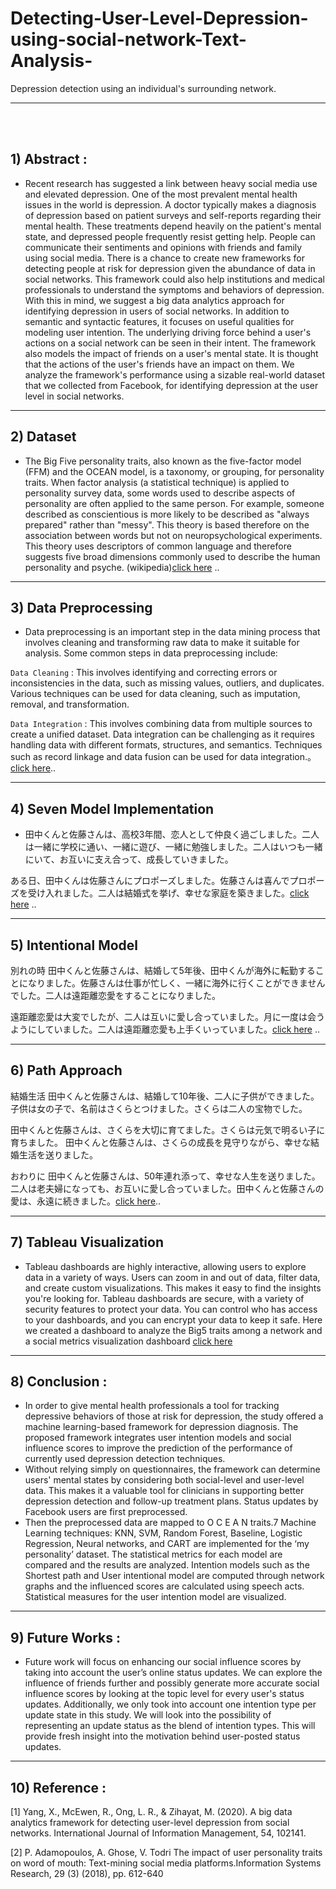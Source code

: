 # Detecting-User-Level-Depression-using-social-network-Text-Analysis-
Depression detection using an individual's surrounding network.

<hr>

<br><br>

## 1) Abstract :

  * Recent research has suggested a link between heavy social media use and elevated depression. One of the most prevalent mental health issues in the world is depression. A doctor typically makes a diagnosis of depression based on patient surveys and self-reports regarding their mental health. These treatments depend heavily on the patient's mental state, and depressed people frequently resist getting help. People can communicate their sentiments and opinions with friends and family using social media. There is a chance to create new frameworks for detecting people at risk for depression given the abundance of data in social networks. This framework could also help institutions and medical professionals to understand the symptoms and behaviors of depression. With this in mind, we suggest a big data analytics approach for identifying depression in users of social networks. In addition to semantic and syntactic features, it focuses on useful qualities for modeling user intention. The underlying driving force behind a user's actions on a social network can be seen in their intent. The framework also models the impact of friends on a user's mental state. It is thought that the actions of the user's friends have an impact on them. We analyze the framework's performance using a sizable real-world dataset that we collected from Facebook, for identifying depression at the user level in social networks.

<hr>


## 2) Dataset  

  * The Big Five personality traits, also known as the five-factor model (FFM) and the OCEAN model, is a taxonomy, or grouping, for personality traits. When factor analysis (a statistical technique) is applied to personality survey data, some words used to describe aspects of personality are often applied to the same person. For example, someone described as conscientious is more likely to be described as "always prepared" rather than "messy". This theory is based therefore on the association between words but not on neuropsychological experiments. This theory uses descriptors of common language and therefore suggests five broad dimensions commonly used to describe the human personality and psyche. (wikipedia)[click here](1.Dataset) ..

<hr>

## 3) Data Preprocessing 

 * Data preprocessing is an important step in the data mining process that involves cleaning and transforming raw data to make it suitable for analysis. Some common steps in data preprocessing include:

  `Data Cleaning` : This involves identifying and correcting errors or inconsistencies in the data, such as missing values, outliers, and duplicates. Various techniques can be used for data cleaning, such as imputation, removal, and transformation.

  `Data Integration` : This involves combining data from multiple sources to create a unified dataset. Data integration can be challenging as it requires handling data with different formats, structures, and semantics. Techniques such as record linkage and data fusion can be used for data integration.。[click here](2.Data_Preprocessing)..

<hr>

## 4) Seven Model Implementation

 * 田中くんと佐藤さんは、高校3年間、恋人として仲良く過ごしました。二人は一緒に学校に通い、一緒に遊び、一緒に勉強しました。二人はいつも一緒にいて、お互いに支え合って、成長していきました。

ある日、田中くんは佐藤さんにプロポーズしました。佐藤さんは喜んでプロポーズを受け入れました。二人は結婚式を挙げ、幸せな家庭を築きました。[click here](3.Seven_Machine_Learning_Model_Implementation) ..

<hr>

## 5) Intentional Model 

別れの時 田中くんと佐藤さんは、結婚して5年後、田中くんが海外に転勤することになりました。佐藤さんは仕事が忙しく、一緒に海外に行くことができませんでした。二人は遠距離恋愛をすることになりました。

遠距離恋愛は大変でしたが、二人は互いに愛し合っていました。月に一度は会うようにしていました。二人は遠距離恋愛も上手くいっていました。[click here](5.Intentional_Model) ..

<hr>

## 6) Path Approach

結婚生活 田中くんと佐藤さんは、結婚して10年後、二人に子供ができました。子供は女の子で、名前はさくらとつけました。さくらは二人の宝物でした。

田中くんと佐藤さんは、さくらを大切に育てました。さくらは元気で明るい子に育ちました。 田中くんと佐藤さんは、さくらの成長を見守りながら、幸せな結婚生活を送りました。

おわりに 田中くんと佐藤さんは、50年連れ添って、幸せな人生を送りました。二人は老夫婦になっても、お互いに愛し合っていました。田中くんと佐藤さんの愛は、永遠に続きました。[click here](6.Path_Approach)..

<hr>

## 7) Tableau Visualization

  * Tableau dashboards are highly interactive, allowing users to explore data in a variety of ways. Users can zoom in and out of data, filter data, and create custom visualizations. This makes it easy to find the insights you're looking for. Tableau dashboards are secure, with a variety of security features to protect your data. You can control who has access to your dashboards, and you can encrypt your data to keep it safe. Here we created a dashboard to analyze the Big5 traits among a network and a social metrics visualization dashboard [click here](Tableau_visualization)
<hr>

## 8) Conclusion :

  * In order to give mental health professionals a tool for tracking depressive behaviors of those at risk for depression, the study offered a machine learning-based framework for depression diagnosis. The proposed framework integrates user intention models and social influence scores to improve the prediction of the performance of currently used depression detection techniques.
  * Without relying simply on questionnaires, the framework can determine users' mental states by considering both social-level and user-level data. This makes it a valuable tool for clinicians in supporting better depression detection and follow-up treatment plans. Status updates by Facebook users are first preprocessed.
  * Then the preprocessed data are mapped to O C E A N traits.7 Machine Learning techniques: KNN, SVM, Random Forest, Baseline, Logistic Regression, Neural networks, and CART are implemented for the ‘my personality’ dataset. The statistical metrics for each model are compared and the results are analyzed. Intention models such as the Shortest path and User intentional model are computed through network graphs and the influenced scores are calculated using speech acts. Statistical measures for the user intention model are visualized.


<hr>



## 9) Future Works :

  * Future work will focus on enhancing our social influence scores by taking into account the user’s online status updates. We can explore the influence of friends further and possibly generate more accurate social influence scores by looking at the topic level for every user's status updates. Additionally, we only took into account one intention type per update state in this study. We will look into the possibility of representing an update status as the blend of intention types. This will provide fresh insight into the motivation behind user-posted status updates.

<hr>



## 10) Reference :

[1] Yang, X., McEwen, R., Ong, L. R., & Zihayat, M. (2020). A big data analytics
framework for detecting user-level depression from social networks.
International Journal of Information Management, 54, 102141.

[2] P. Adamopoulos, A. Ghose, V. Todri The impact of user personality traits on word
of mouth: Text-mining social media platforms.Information Systems Research, 29 (3)
(2018), pp. 612-640




